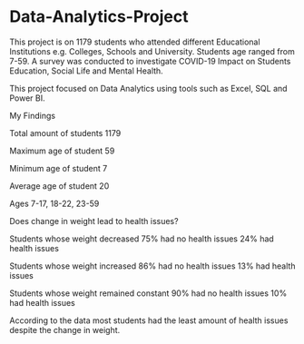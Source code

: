 # Data-Analytics-Project

This project is on 1179 students who attended different Educational Institutions e.g. Colleges, Schools and University. Students age ranged from 7-59. 
A survey was conducted to investigate COVID-19 Impact on Students Education, Social Life and Mental Health.

This project focused on Data Analytics using tools such as Excel, SQL and Power BI.

My Findings

Total amount of students 1179

Maximum age of student 59

Minimum age of student 7

Average age of student 20

Ages 7-17,
    18-22,
    23-59
        
        
Does change in weight lead to health issues?

Students whose weight decreased 
75% had no health issues
24% had health issues

Students whose weight increased
86% had no health issues
13% had health issues

Students whose weight remained constant
90% had no health issues
10% had health issues

According to the data most students had the least amount of health issues despite the change in weight.


